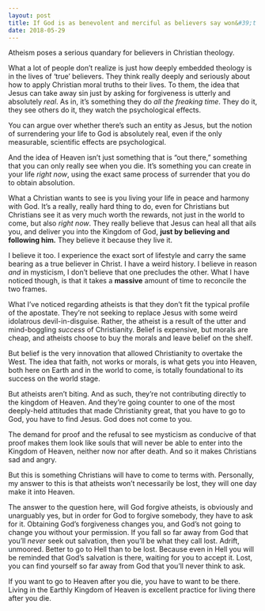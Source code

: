 ```yaml
---
layout: post
title: If God is as benevolent and merciful as believers say won&#39;t he forgive atheists for doubting HIS&#47;HER existence?
date: 2018-05-29
---
```


<p>Atheism poses a serious quandary for believers in Christian theology.</p><p>What a lot of people don’t realize is just how deeply embedded theology is in the lives of ‘true’ believers. They think really deeply and seriously about how to apply Christian moral truths to their lives. To them, the idea that Jesus can take away sin just by asking for forgiveness is utterly and absolutely <i>real</i>. As in, it’s something they do <i>all the freaking time</i>. They do it, they see others do it, they watch the psychological effects.</p><p>You can argue over whether there’s such an entity as Jesus, but the notion of surrendering your life to God is absolutely real, even if the only measurable, scientific effects are psychological.</p><p>And the idea of Heaven isn’t just something that is “out there,” something that you can only really see when you die. It’s something you can create in your life <i>right now</i>, using the exact same process of surrender that you do to obtain absolution.</p><p>What a Christian wants to see is you living your life in peace and harmony with God. It’s a really, really hard thing to do, even for Christians but Christians see it as very much worth the rewards, not just in the world to come, but also <i>right now</i>. They really believe that Jesus can heal all that ails you, and deliver you into the Kingdom of God, <b>just by believing and following him</b><b><i>.</i></b> They believe it because they live it.</p><p>I believe it too. I experience the exact sort of lifestyle and carry the same bearing as a true believer in Christ. I have a weird history. I believe in reason <i>and</i> in mysticism, I don’t believe that one precludes the other. What I have noticed though, is that it takes a <b>massive</b> amount of time to reconcile the two frames.</p><p>What I’ve noticed regarding atheists is that they don’t fit the typical profile of the apostate. They’re not seeking to replace Jesus with some weird idolatrous devil-in-disguise. Rather, the atheist is a result of the utter and mind-boggling <i>success</i> of Christianity. Belief is expensive, but morals are cheap, and atheists choose to buy the morals and leave belief on the shelf.</p><p>But belief is the very innovation that allowed Christianity to overtake the West. The idea that faith, not works or morals, is what gets you into Heaven, both here on Earth and in the world to come, is totally foundational to its success on the world stage.</p><p>But atheists aren’t biting. And as such, they’re not contributing directly to the kingdom of Heaven. And they’re going counter to one of the most deeply-held attitudes that made Christianity great, that you have to go to God, you have to find Jesus. God does not come to you.</p><p>The demand for proof and the refusal to see mysticism as conducive of that proof makes them look like souls that will never be able to enter into the Kingdom of Heaven, neither now nor after death. And so it makes Christians sad and angry.</p><p>But this is something Christians will have to come to terms with. Personally, my answer to this is that atheists won’t necessarily be lost, they will one day make it into Heaven.</p><p>The answer to the question here, will God forgive atheists, is obviously and unarguably yes, but in order for God to forgive somebody, they have to ask for it. Obtaining God’s forgiveness changes you, and God’s not going to change you without your permission. If you fall so far away from God that you’ll <i>never</i> seek out salvation, then you’ll be what they call lost. Adrift, unmoored. Better to go to Hell than to be lost. Because even in Hell you will be reminded that God’s salvation is there, waiting for you to accept it. Lost, you can find yourself so far away from God that you’ll never think to ask.</p><p>If you want to go to Heaven after you die, you have to want to be there. Living in the Earthly Kingdom of Heaven is excellent practice for living there after you die.</p>
